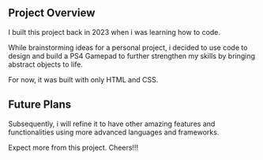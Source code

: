 ## Project Overview

I built this project back in 2023 when i was learning how to code.

While brainstorming ideas for a personal project, i decided to use code to design and build a PS4 Gamepad to further strengthen my skills by bringing abstract objects to life.  

For now, it was built with only HTML and CSS.

## Future Plans

Subsequently, i will refine it to have other amazing features and functionalities using more advanced languages and frameworks.  

Expect more from this project. Cheers!!!

